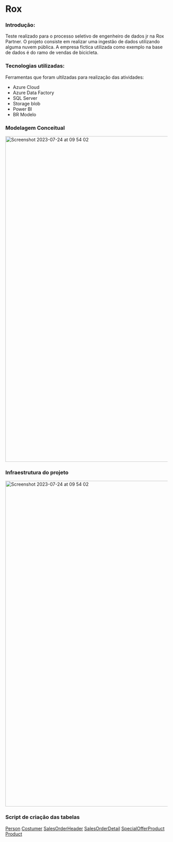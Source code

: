 # Rox 

### Introdução:
Teste realizado para o processo seletivo de engenheiro de dados jr na Rox Partner. O projeto consiste em realizar uma ingestão de dados utilizando alguma nuvem pública. A empresa fíctica utilizada como exemplo na base de dados é do ramo de vendas de bicicleta.

### Tecnologias utilizadas:

Ferramentas que foram ultilzadas para realização das atividades:

- Azure Cloud
- Azure Data Factory
- SQL Server
- Storage blob
- Power BI
- BR Modelo

### Modelagem Conceitual

<img width="1013" alt="Screenshot 2023-07-24 at 09 54 02" src="">

### Infraestrutura do projeto

<img width="1013" alt="Screenshot 2023-07-24 at 09 54 02" src="">

### Script de criação das tabelas

[Person](https://github.com/gabrielsuper/RoxPartner/blob/main/create_tables/create_person.sql)
[Costumer](https://github.com/gabrielsuper/RoxPartner/blob/main/create_tables/create_customer.sql)
[SalesOrderHeader](https://github.com/gabrielsuper/RoxPartner/blob/main/create_tables/create_sales_order_header.sql)
[SalesOrderDetail](https://github.com/gabrielsuper/RoxPartner/blob/main/create_tables/create_sales_order_detail.sql)
[SpecialOfferProduct](https://github.com/gabrielsuper/RoxPartner/blob/main/create_tables/create_special_offer_product.sql)
[Product](https://github.com/gabrielsuper/RoxPartner/blob/main/create_tables/create_product.sql)





